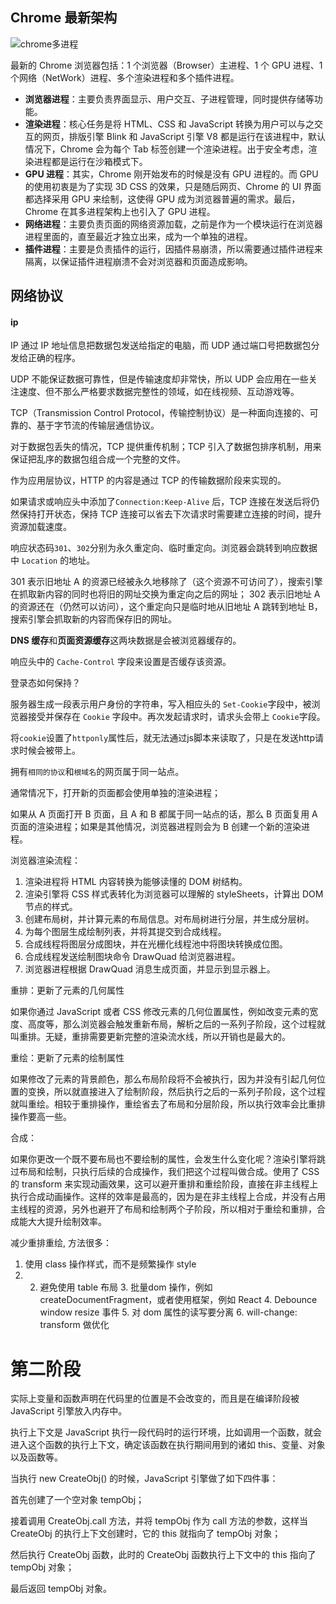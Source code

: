 ## Chrome 最新架构



![chrome多进程](https://cdn.jsdelivr.net/gh/qulingyuan/ly_picture@master/img/202205141150203.webp)

最新的 Chrome 浏览器包括：1 个浏览器（Browser）主进程、1 个 GPU 进程、1 个网络（NetWork）进程、多个渲染进程和多个插件进程。

- **浏览器进程**：主要负责界面显示、用户交互、子进程管理，同时提供存储等功能。
- **渲染进程**：核心任务是将 HTML、CSS 和 JavaScript 转换为用户可以与之交互的网页，排版引擎 Blink 和 JavaScript 引擎 V8 都是运行在该进程中，默认情况下，Chrome 会为每个 Tab 标签创建一个渲染进程。出于安全考虑，渲染进程都是运行在沙箱模式下。
- **GPU 进程**：其实，Chrome 刚开始发布的时候是没有 GPU 进程的。而 GPU 的使用初衷是为了实现 3D CSS 的效果，只是随后网页、Chrome 的 UI 界面都选择采用 GPU 来绘制，这使得 GPU 成为浏览器普遍的需求。最后，Chrome 在其多进程架构上也引入了 GPU 进程。
- **网络进程**：主要负责页面的网络资源加载，之前是作为一个模块运行在浏览器进程里面的，直至最近才独立出来，成为一个单独的进程。
- **插件进程**：主要是负责插件的运行，因插件易崩溃，所以需要通过插件进程来隔离，以保证插件进程崩溃不会对浏览器和页面造成影响。

## 网络协议

#### ip

IP 通过 IP 地址信息把数据包发送给指定的电脑，而 UDP 通过端口号把数据包分发给正确的程序。

UDP 不能保证数据可靠性，但是传输速度却非常快，所以 UDP 会应用在一些关注速度、但不那么严格要求数据完整性的领域，如在线视频、互动游戏等。

TCP（Transmission Control Protocol，传输控制协议）是一种面向连接的、可靠的、基于字节流的传输层通信协议。

对于数据包丢失的情况，TCP 提供重传机制；TCP 引入了数据包排序机制，用来保证把乱序的数据包组合成一个完整的文件。

作为应用层协议，HTTP 的内容是通过 TCP 的传输数据阶段来实现的。

如果请求或响应头中添加了`Connection:Keep-Alive` 后，TCP 连接在发送后将仍然保持打开状态，保持 TCP 连接可以省去下次请求时需要建立连接的时间，提升资源加载速度。

响应状态码`301`、`302`分别为永久重定向、临时重定向。浏览器会跳转到响应数据中 `Location` 的地址。

301 表示旧地址 A 的资源已经被永久地移除了（这个资源不可访问了），搜索引擎在抓取新内容的同时也将旧的网址交换为重定向之后的网址； 302 表示旧地址 A 的资源还在（仍然可以访问），这个重定向只是临时地从旧地址 A 跳转到地址 B，搜索引擎会抓取新的内容而保存旧的网址。

**DNS 缓存**和**页面资源缓存**这两块数据是会被浏览器缓存的。

响应头中的 `Cache-Control` 字段来设置是否缓存该资源。

登录态如何保持？

服务器生成一段表示用户身份的字符串，写入相应头的 `Set-Cookie`字段中，被浏览器接受并保存在 `Cookie` 字段中。再次发起请求时，请求头会带上 `Cookie`字段。

将`cookie`设置了`httponly`属性后，就无法通过js脚本来读取了，只是在发送http请求时候会被带上。

拥有`相同的协议`和`根域名`的网页属于同一站点。

通常情况下，打开新的页面都会使用单独的渲染进程；

如果从 A 页面打开 B 页面，且 A 和 B 都属于同一站点的话，那么 B 页面复用 A 页面的渲染进程；如果是其他情况，浏览器进程则会为 B 创建一个新的渲染进程。

浏览器渲染流程：

1. 渲染进程将 HTML 内容转换为能够读懂的 DOM 树结构。
2. 渲染引擎将 CSS 样式表转化为浏览器可以理解的 styleSheets，计算出 DOM 节点的样式。
3. 创建布局树，并计算元素的布局信息。对布局树进行分层，并生成分层树。
4. 为每个图层生成绘制列表，并将其提交到合成线程。
5. 合成线程将图层分成图块，并在光栅化线程池中将图块转换成位图。
6. 合成线程发送绘制图块命令 DrawQuad 给浏览器进程。
7. 浏览器进程根据 DrawQuad 消息生成页面，并显示到显示器上。

重排：更新了元素的几何属性

如果你通过 JavaScript 或者 CSS 修改元素的几何位置属性，例如改变元素的宽度、高度等，那么浏览器会触发重新布局，解析之后的一系列子阶段，这个过程就叫重排。无疑，重排需要更新完整的渲染流水线，所以开销也是最大的。

重绘：更新了元素的绘制属性

如果修改了元素的背景颜色，那么布局阶段将不会被执行，因为并没有引起几何位置的变换，所以就直接进入了绘制阶段，然后执行之后的一系列子阶段，这个过程就叫重绘。相较于重排操作，重绘省去了布局和分层阶段，所以执行效率会比重排操作要高一些。

合成：

如果你更改一个既不要布局也不要绘制的属性，会发生什么变化呢？渲染引擎将跳过布局和绘制，只执行后续的合成操作，我们把这个过程叫做合成。使用了 CSS 的 transform 来实现动画效果，这可以避开重排和重绘阶段，直接在非主线程上执行合成动画操作。这样的效率是最高的，因为是在非主线程上合成，并没有占用主线程的资源，另外也避开了布局和绘制两个子阶段，所以相对于重绘和重排，合成能大大提升绘制效率。

减少重排重绘, 方法很多： 

1. 使用 class 操作样式，而不是频繁操作 style 
2. 2. 避免使用 table 布局 3. 批量dom 操作，例如 createDocumentFragment，或者使用框架，例如 React 4. Debounce window resize 事件 5. 对 dom 属性的读写要分离  6. will-change: transform 做优化

# 第二阶段

实际上变量和函数声明在代码里的位置是不会改变的，而且是在编译阶段被 JavaScript 引擎放入内存中。

执行上下文是 JavaScript 执行一段代码时的运行环境，比如调用一个函数，就会进入这个函数的执行上下文，确定该函数在执行期间用到的诸如 this、变量、对象以及函数等。



当执行 new CreateObj() 的时候，JavaScript 引擎做了如下四件事：

首先创建了一个空对象 tempObj；

接着调用 CreateObj.call 方法，并将 tempObj 作为 call 方法的参数，这样当 CreateObj 的执行上下文创建时，它的 this 就指向了 tempObj 对象；

然后执行 CreateObj 函数，此时的 CreateObj 函数执行上下文中的 this 指向了 tempObj 对象；

最后返回 tempObj 对象。